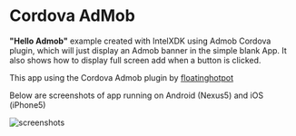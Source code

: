 Cordova AdMob
=============

__"Hello Admob"__ example created with IntelXDK using Admob Cordova plugin, which will just display an Admob banner in the simple blank App. It also shows how to display full screen add when a button is clicked.

This app using the Cordova Admob plugin by [floatinghotpot](https://github.com/floatinghotpot/cordova-plugin-admob)

Below are screenshots of app running on Android (Nexus5) and iOS (iPhone5)

![screenshots](https://cloud.githubusercontent.com/assets/1414842/3830507/f9f97540-1d8a-11e4-8438-7d0cb4bf4a55.png)


